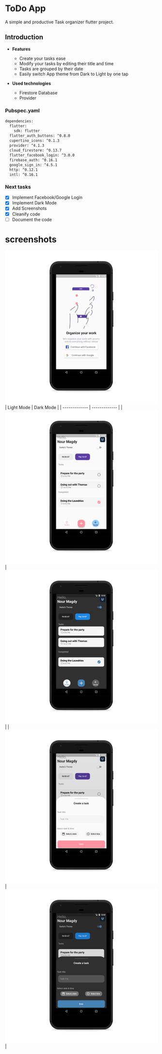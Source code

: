 # ToDo App

A simple and productive Task organizer flutter project.

## Introduction 

* **Features**
  * Create your tasks ease
  * Modify your tasks by editing their title and time
  * Tasks are grouped by their date
  * Easily switch App theme from Dark to Light by one tap

* **Used technologies**
  * Firestore Database
  * Provider
### Pubspec.yaml
    dependencies:
      flutter:
        sdk: flutter
      flutter_auth_buttons: ^0.8.0
      cupertino_icons: ^0.1.3
      provider: ^4.1.3
      cloud_firestore: ^0.13.7
      flutter_facebook_login: ^3.0.0
      firebase_auth: ^0.16.1
      google_sign_in: ^4.5.1
      http: ^0.12.1
      intl: ^0.16.1
### Next tasks  
- [x] Implement Facebook/Google Login
- [x] Implement Dark Mode
- [x] Add Screenshots
- [x] Cleanify code
- [ ] Document the code
# screenshots
![Alt text](screenshots\1.png?raw=true)
| Light Mode  | Dark Mode |
| ------------- | ------------- |
| ![Alt text](screenshots\2.png?raw=true) | ![Alt text](screenshots\4.png?raw=true)  |
| ![Alt text](screenshots\3.png?raw=true) | ![Alt text](screenshots\5.png?raw=true)  |